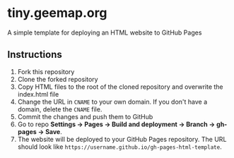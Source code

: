 # tiny.geemap.org

A simple template for deploying an HTML website to GitHub Pages

## Instructions

1. Fork this repository
2. Clone the forked repository
3. Copy HTML files to the root of the cloned repository and overwrite the index.html file
4. Change the URL in `CNAME` to your own domain. If you don't have a domain, delete the `CNAME` file.
5. Commit the changes and push them to GitHub
6. Go to repo **Settings -> Pages -> Build and deployment -> Branch -> gh-pages -> Save**.
7. The website will be deployed to your GitHub Pages repository. The URL should look like `https://username.github.io/gh-pages-html-template`.
